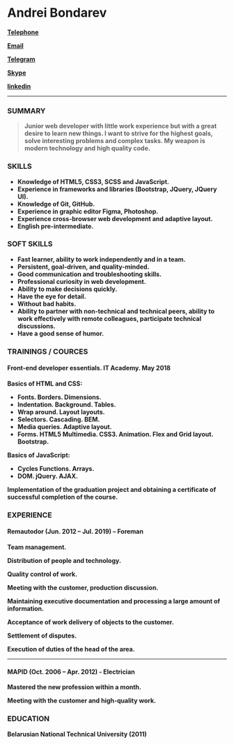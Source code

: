 # Andrei Bondarev


**[Telephone](tel:+375298764819 "Link to tel")**

**[Email](mailto:andrei.minsk.1986@gmail.com "Link to Email")**

**[Telegram](https://t.me/Andrei_Bondarev_1986 "Link to Telegram")**

**[Skype](skype:trasser933 "Link to Skype")**

**[linkedin](https://www.linkedin.com/in/andrei-bondarev-68a776173/ "Link to linkedin")**

______

### SUMMARY

> **Junior web developer with little work experience but with a great desire to learn new things. I want to strive for the highest goals, solve interesting problems and complex tasks. My weapon is modern technology and high quality code.**


### SKILLS

* **Knowledge of HTML5, CSS3, SCSS and JavaScript.**
* **Experience in frameworks and libraries (Bootstrap, JQuery, JQuery UI).**
* **Knowledge of Git, GitHub.**
* **Experience in graphic editor Figma, Photoshop.**
* **Experience cross-browser web development and adaptive layout.**
* **English pre-intermediate.**


### SOFT SKILLS

* **Fast learner, ability to work independently and in a team.**
* **Persistent, goal-driven, and quality-minded.**
* **Good communication and troubleshooting skills.**
* **Professional curiosity in web development.**
* **Ability to make decisions quickly.**
* **Have the eye for detail.**
* **Without bad habits.**
* **Ability to partner with non-technical and technical peers, ability to work effectively with remote colleagues, participate technical discussions.**
* **Have a good sense of humor.**

### TRAININGS / COURCES

#### Front-end developer essentials. IT Academy. May 2018
**Basics of HTML and CSS:**
* **Fonts. Borders. Dimensions.**
* **Indentation. Background. Tables.**
* **Wrap around. Layout layouts.**
* **Selectors. Cascading. BEM.**
* **Media queries. Adaptive layout.**
* **Forms. HTML5 Multimedia. CSS3. Animation. Flex and Grid layout. Bootstrap.**

**Basics of JavaScript:**
* **Cycles Functions. Arrays.**
* **DOM. jQuery. AJAX.**

**Implementation of the graduation project and obtaining a certificate of successful completion of the course.**

### EXPERIENCE

#### Remautodor (Jun. 2012 – Jul. 2019) – Foreman

**Team management.**

**Distribution of people and technology.**

**Quality control of work.**

**Meeting with the customer, production discussion.**

**Maintaining executive documentation and processing a large amount of information.**

**Acceptance of work delivery of objects to the customer.**

**Settlement of disputes.**

**Execution of duties of the head of the area.**

______

#### MAPID (Oct. 2006 – Apr. 2012) - Electrician

**Mastered the new profession within a month.**

**Meeting with the customer and high-quality work.**

### EDUCATION

**Belarusian National Technical University (2011)**